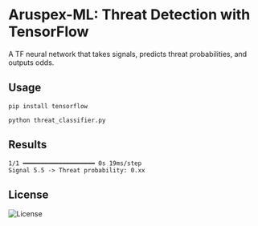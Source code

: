 # Aruspex-ML: Threat Detection with TensorFlow
A TF neural network that takes signals, predicts threat probabilities, and outputs odds.

## Usage
```
pip install tensorflow
```
```
python threat_classifier.py
```

## Results
```
1/1 ━━━━━━━━━━━━━━━━━━━━ 0s 19ms/step
Signal 5.5 -> Threat probability: 0.xx
```

## License
![License](https://img.shields.io/badge/License-Apache%202.0-blue.svg)
